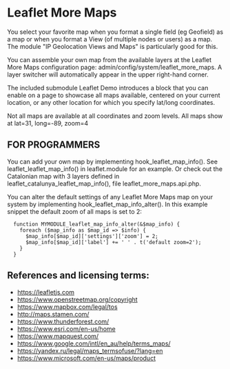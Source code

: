 # Leaflet More Maps

You select your favorite map when you format a single field (eg Geofield) as a
map or when you format a View (of multiple nodes or users) as a map. The module
"IP Geolocation Views and Maps" is particularly good for this.

You can assemble your own map from the available layers at the Leaflet More Maps
configuration page: admin/config/system/leaflet_more_maps. A layer switcher will
automatically appear in the upper right-hand corner.

The included submodule Leaflet Demo introduces a block that you can enable on a
page to showcase all maps available, centered on your current location, or any
other location for which you specify lat/long coordinates.

Not all maps are available at all coordinates and zoom levels.
All maps show at lat=31, long=-89, zoom=4


## FOR PROGRAMMERS

You can add your own map by implementing hook_leaflet_map_info(). See
leaflet_leaflet_map_info() in leaflet.module for an example. Or check out the
Catalonian map with 3 layers defined in leaflet_catalunya_leaflet_map_info(),
file leaflet_more_maps.api.php.

You can alter the default settings of any Leaflet More Maps map on your system
by implementing hook_leaflet_map_info_alter().
In this example snippet the default zoom of all maps is set to 2:

```
  function MYMODULE_leaflet_map_info_alter(&$map_info) {
    foreach ($map_info as $map_id => $info) {
      $map_info[$map_id]['settings']['zoom'] = 2;
      $map_info[$map_id]['label'] += ' ' . t('default zoom=2');
    }
  }
```

## References and licensing terms:

- https://leafletjs.com
- https://www.openstreetmap.org/copyright
- https://www.mapbox.com/legal/tos
- http://maps.stamen.com/
- https://www.thunderforest.com/
- https://www.esri.com/en-us/home
- https://www.mapquest.com/
- https://www.google.com/intl/en_au/help/terms_maps/
- https://yandex.ru/legal/maps_termsofuse/?lang=en
- https://www.microsoft.com/en-us/maps/product
